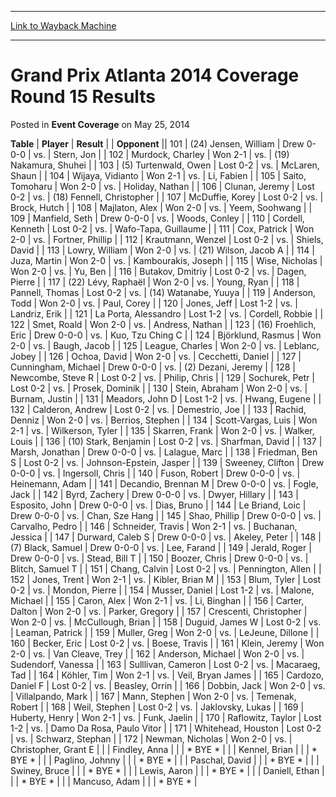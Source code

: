 
---
[Link to Wayback Machine](https://web.archive.org/web/20220924155202/https://magic.wizards.com/en/articles/archive/event-coverage/grand-prix-atlanta-2014-coverage-round-15-results-2014-05-25)

[_metadata_:description]:- "TablePlayerResult Opponent101(24) Jensen, WilliamDrew 0-0-0vs.Stern, Jon102Murdock, CharleyWon 2-1vs.(19) Nakamura, Shuhei103(5) Turtenwald, OwenLost 0-2vs.McLaren, Shaun104Wijaya, VidiantoWon 2-1vs.Li, Fabien105Saito, TomoharuWon 2-0vs.Holiday, Nathan106Clunan, JeremyLost 0-2vs.(18) Fennell, Christopher107McDuffie, KoreyLost 0-2vs.Brock, Hutch108Majlaton, AlexWon 2-0vs.Yeem,"
[_metadata_:generator]:- "Drupal 7 (http://drupal.org)"
[_metadata_:node]:- "440051"
[_metadata_:publish_date]:- "2014-05-25"
[_metadata_:source]:- "div-main-content"
[_metadata_:title]:- "Grand Prix Atlanta 2014 Coverage Round 15 Results"
[_metadata_:wayback_capture_timestamp]:- "2022-09-24 15:52:02"
[_metadata_:wayback_raw_url]:- "https://web.archive.org/web/20220924155202id_/https://magic.wizards.com/en/articles/archive/event-coverage/grand-prix-atlanta-2014-coverage-round-15-results-2014-05-25"
[_metadata_:wayback_url]:- "https://magic.wizards.com/en/articles/archive/event-coverage/grand-prix-atlanta-2014-coverage-round-15-results-2014-05-25"
---


Grand Prix Atlanta 2014 Coverage Round 15 Results
=================================================



 Posted in **Event Coverage**
 on May 25, 2014 












 **Table** | **Player** | **Result** |  | **Opponent** || 101 | (24) Jensen, William | Drew 0-0-0 | vs. | Stern, Jon |
| 102 | Murdock, Charley | Won 2-1 | vs. | (19) Nakamura, Shuhei |
| 103 | (5) Turtenwald, Owen | Lost 0-2 | vs. | McLaren, Shaun |
| 104 | Wijaya, Vidianto | Won 2-1 | vs. | Li, Fabien |
| 105 | Saito, Tomoharu | Won 2-0 | vs. | Holiday, Nathan |
| 106 | Clunan, Jeremy | Lost 0-2 | vs. | (18) Fennell, Christopher |
| 107 | McDuffie, Korey | Lost 0-2 | vs. | Brock, Hutch |
| 108 | Majlaton, Alex | Won 2-0 | vs. | Yeem, Soohwang |
| 109 | Manfield, Seth | Drew 0-0-0 | vs. | Woods, Conley |
| 110 | Cordell, Kenneth | Lost 0-2 | vs. | Wafo-Tapa, Guillaume |
| 111 | Cox, Patrick | Won 2-0 | vs. | Fortner, Phillip |
| 112 | Krautmann, Wenzel | Lost 0-2 | vs. | Shiels, David |
| 113 | Lowry, William | Won 2-0 | vs. | (21) Wilson, Jacob A |
| 114 | Juza, Martin | Won 2-0 | vs. | Kambourakis, Joseph |
| 115 | Wise, Nicholas | Won 2-0 | vs. | Yu, Ben |
| 116 | Butakov, Dmitriy | Lost 0-2 | vs. | Dagen, Pierre |
| 117 | (22) Lévy, Raphaël | Won 2-0 | vs. | Young, Ryan |
| 118 | Pannell, Thomas | Lost 0-2 | vs. | (14) Watanabe, Yuuya |
| 119 | Anderson, Todd | Won 2-0 | vs. | Paul, Corey |
| 120 | Jones, Jeff | Lost 1-2 | vs. | Landriz, Erik |
| 121 | La Porta, Alessandro | Lost 1-2 | vs. | Cordell, Robbie |
| 122 | Smet, Roald | Won 2-0 | vs. | Andress, Nathan |
| 123 | (16) Froehlich, Eric | Drew 0-0-0 | vs. | Kuo, Tzu Ching C |
| 124 | Björklund, Rasmus | Won 2-0 | vs. | Baugh, Jacob |
| 125 | League, Charles | Won 2-0 | vs. | Leblanc, Jobey |
| 126 | Ochoa, David | Won 2-0 | vs. | Cecchetti, Daniel |
| 127 | Cunningham, Michael | Drew 0-0-0 | vs. | (2) Dezani, Jeremy |
| 128 | Newcombe, Steve R | Lost 0-2 | vs. | Philip, Chris |
| 129 | Sochurek, Petr | Lost 0-2 | vs. | Prosek, Dominik |
| 130 | Stein, Abraham | Won 2-0 | vs. | Burnam, Justin |
| 131 | Meadors, John D | Lost 1-2 | vs. | Hwang, Eugene |
| 132 | Calderon, Andrew | Lost 0-2 | vs. | Demestrio, Joe |
| 133 | Rachid, Denniz | Won 2-0 | vs. | Berrios, Stephen |
| 134 | Scott-Vargas, Luis | Won 2-1 | vs. | Wilkerson, Tyler |
| 135 | Skarren, Frank | Won 2-0 | vs. | Walker, Louis |
| 136 | (10) Stark, Benjamin | Lost 0-2 | vs. | Sharfman, David |
| 137 | Marsh, Jonathan | Drew 0-0-0 | vs. | Lalague, Marc |
| 138 | Friedman, Ben S | Lost 0-2 | vs. | Johnson-Epstein, Jasper |
| 139 | Sweeney, Clifton | Drew 0-0-0 | vs. | Ingersoll, Chris |
| 140 | Fuson, Robert | Drew 0-0-0 | vs. | Heinemann, Adam |
| 141 | Decandio, Brennan M | Drew 0-0-0 | vs. | Fogle, Jack |
| 142 | Byrd, Zachery | Drew 0-0-0 | vs. | Dwyer, Hillary |
| 143 | Esposito, John | Drew 0-0-0 | vs. | Dias, Bruno |
| 144 | Le Briand, Loic | Drew 0-0-0 | vs. | Chan, Sze Hang |
| 145 | Shao, Phillip | Drew 0-0-0 | vs. | Carvalho, Pedro |
| 146 | Schneider, Travis | Won 2-1 | vs. | Buchanan, Jessica |
| 147 | Durward, Caleb S | Drew 0-0-0 | vs. | Akeley, Peter |
| 148 | (7) Black, Samuel | Drew 0-0-0 | vs. | Lee, Farand |
| 149 | Jerald, Roger | Drew 0-0-0 | vs. | Stead, Bill T |
| 150 | Boozer, Chris | Drew 0-0-0 | vs. | Blitch, Samuel T |
| 151 | Chang, Calvin | Lost 0-2 | vs. | Pennington, Allen |
| 152 | Jones, Trent | Won 2-1 | vs. | Kibler, Brian M |
| 153 | Blum, Tyler | Lost 0-2 | vs. | Mondon, Pierre |
| 154 | Musser, Daniel | Lost 1-2 | vs. | Malone, Michael |
| 155 | Caron, Alex | Won 2-1 | vs. | Li, Binghan |
| 156 | Carter, Dalton | Won 2-0 | vs. | Parker, Gregory |
| 157 | Crescenti, Christopher | Won 2-0 | vs. | McCullough, Brian |
| 158 | Duguid, James W | Lost 0-2 | vs. | Leaman, Patrick |
| 159 | Muller, Greg | Won 2-0 | vs. | LeJeune, Dillone |
| 160 | Becker, Eric | Lost 0-2 | vs. | Boese, Travis |
| 161 | Klein, Jeremy | Won 2-0 | vs. | Van Cleave, Trey |
| 162 | Anderson, Michael | Won 2-0 | vs. | Sudendorf, Vanessa |
| 163 | Sulllivan, Cameron | Lost 0-2 | vs. | Macaraeg, Tad |
| 164 | Köhler, Tim | Won 2-1 | vs. | Veil, Bryan James |
| 165 | Cardozo, Daniel F | Lost 0-2 | vs. | Beasley, Orrin |
| 166 | Dobbin, Jack | Won 2-0 | vs. | Villalpando, Mark |
| 167 | Mann, Stephen | Won 2-0 | vs. | Temenak, Robert |
| 168 | Weil, Stephen | Lost 0-2 | vs. | Jaklovsky, Lukas |
| 169 | Huberty, Henry | Won 2-1 | vs. | Funk, Jaelin |
| 170 | Raflowitz, Taylor | Lost 1-2 | vs. | Damo Da Rosa, Paulo Vitor |
| 171 | Whitehead, Houston | Lost 0-2 | vs. | Schwarz, Stephan |
| 172 | Newman, Nicholas | Won 2-0 | vs. | Christopher, Grant E |
|  | Findley, Anna |  |  | \* BYE \* |
|  | Kennel, Brian |  |  | \* BYE \* |
|  | Paglino, Johnny |  |  | \* BYE \* |
|  | Paschal, David |  |  | \* BYE \* |
|  | Swiney, Bruce |  |  | \* BYE \* |
|  | Lewis, Aaron |  |  | \* BYE \* |
|  | Daniell, Ethan |  |  | \* BYE \* |
|  | Mancuso, Adam |  |  | \* BYE \* |







